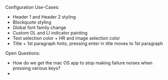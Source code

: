 Configuration Use-Cases:

 * Header 1 and Header 2 styling
 * Blockquote styling
 * Global font family change
 * Custom OL and LI indicator painting
 * Text selection color + HR and image selection color
 * Title + 1st paragraph hints, pressing enter in title moves to 1st paragraph

Open Questions:

 * How do we get the mac OS app to stop making failure noises when pressing various keys?
 *